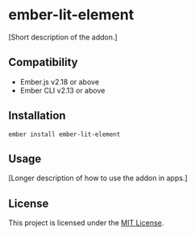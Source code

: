 ember-lit-element
==============================================================================

[Short description of the addon.]


Compatibility
------------------------------------------------------------------------------

* Ember.js v2.18 or above
* Ember CLI v2.13 or above


Installation
------------------------------------------------------------------------------

```
ember install ember-lit-element
```


Usage
------------------------------------------------------------------------------

[Longer description of how to use the addon in apps.]


License
------------------------------------------------------------------------------

This project is licensed under the [MIT License](LICENSE.md).
